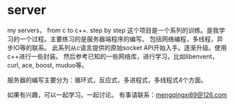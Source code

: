 server
======

my servers， from c to c++. step by step
这个项目是一个系列的训练。是我学习的一个过程。主要练习的是服务器端程序的编写。
包括网络编程，多线程，异步IO等的联系。
此系列从c语言提供的原始socket API开始入手。逐渐升级。使用c++进行一些封装。
然后参考已知的一些网络库，进行学习，比如libenvent，curl, ace, boost, muduo等。

服务器的编写主要分为：循环式，反应式，多进程式，多线程式4个方面。

如果有兴趣，可以一起学习。一起讨论。 有事请联系：mengqingxi89@126.com
